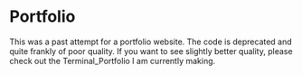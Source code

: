 # Portfolio
This was a past attempt for a portfolio website. The code is deprecated and quite frankly of poor quality. If you want to see slightly better quality, please check out the Terminal_Portfolio I am currently making.
